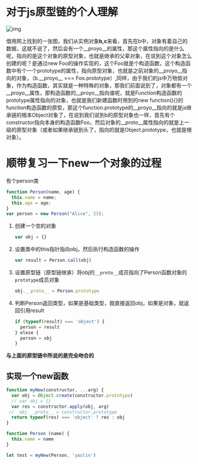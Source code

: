 # 对于js原型链的个人理解

![img](https://upload-images.jianshu.io/upload_images/15932532-cb246befed007789.png?imageMogr2/auto-orient/strip|imageView2/2/w/638/format/webp)

借用网上找到的一张图，我们从实例对象**b,c**来看，首先在b中，对象有着自己的数据，这就不说了，然后会有一个\_\_proyo\_\_的属性，那这个属性指向的是什么呢，指向的是这个对象的原型对象，也就是继承的父辈对象，在说到这个对象怎么创建的呢？是通过new Foo的操作实现的，这个Foo就是个构造函数，这个构造函数中有个一个prototype的属性，指向原型对象，也就是之前对象的\_\_proyo\_\_指向的对象，（b.\_\_proyo\_\_ ===  Foo.prototype）,同样，由于我们的js中万物皆对象，作为构造函数，其实就是一种特殊的对象，那我们前面说到了，对象都有一个\_\_proyo\_\_属性，那构造函数的\_\_proyo\_\_指向谁呢，就是Function构造函数的prototype属性指向的对象，也就是我们新建函数时用到的new function(){}的function构造函数的原型，那这个function.prototype的\_\_proyo\_\_指向的就是js继承链的根本Object对象了，在说到我们说到b的原型对象也一样，首先有个constructor指向本身的构造函数Foo，然后对象的\_\_proto\_\_属性指向的就是上一级的原型对象（或者如果继承链到头了，指向的就是Object.prototype，也就是根对象）。







# 顺带复习一下new一个对象的过程

有个person类

```js
function Person(name, age) {
  this.name = name;
  this.age = age;
}
var person = new Person("Alice", 23);
```



1. 创建一个空的对象

   ```js
   var obj = {}
   ```

   

2. 设置类中的this指针指向obj，然后执行构造函数的操作

   ```js
   var result = Person.call(obj)
   ```

   

3. 设置原型链（原型链继承）将obj的`__proto__`成员指向了Person函数对象的`prototype`成员对象

   ```js
   obj.__proto__ = Person.prototype
   ```

4. 判断Person返回类型，如果是基础类型，就直接返回obj，如果是对象，就返回引用result

   ```js
   if (typeof(result) === 'object') {
     person = result
   } elese {
     person = obj
   }
   ```

   

**与上面的原型链中所说的是完全吻合的**



## 实现一个new函数



```js
function myNew(constructor, ...arg) {
  var obj = Object.create(constructor.prototype) 
  // var obj = {}
  var res = constructor.apply(obj, arg)
 //  obj.__proto__ = constructor.prototype
  return typeof(res) === 'object' ? res : obj
}

function Person (name) {
  this.name = name
}

let test = myNew(Person, 'yaolin')
```

